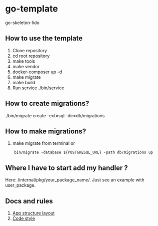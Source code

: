 # go-template
go-skeleton-lido

 ## How to use the template
 1. Clone repository
 2. cd root repository
 3. make tools
 4. make vendor
 5. docker-composer up -d
 6. make migrate
 7. make build
 8. Run service ./bin/service

## How to create migrations?
 ./bin/migrate create -ext=sql -dir=db/migrations <your table name>

## How to make migrations?
1. make migrate from terminal or 
```
    bin/migrate -database ${POSTGRESQL_URL} -path db/migrations up
```

## Where I have to start add my handler ?
Here: /internal/pkg/your_package_name/. Just see an example with user_package.

## Docs and rules
1. [App structure layout](./docs/structure.md)
2. [Code style](./docs/code_style.md)
